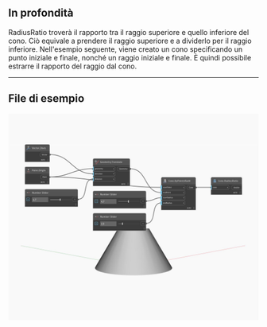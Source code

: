 ## In profondità
RadiusRatio troverà il rapporto tra il raggio superiore e quello inferiore del cono. Ciò equivale a prendere il raggio superiore e a dividerlo per il raggio inferiore. Nell'esempio seguente, viene creato un cono specificando un punto iniziale e finale, nonché un raggio iniziale e finale. È quindi possibile estrarre il rapporto del raggio dal cono.
___
## File di esempio

![RadiusRatio](./Autodesk.DesignScript.Geometry.Cone.RadiusRatio_img.jpg)

